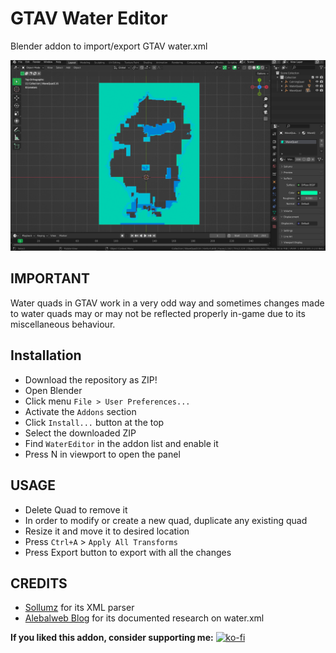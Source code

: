 # GTAV Water Editor

Blender addon to import/export GTAV water.xml

![image](./watereditor.png)

## IMPORTANT
Water quads in GTAV work in a very odd way and sometimes changes made to water quads may or may not be reflected properly in-game due to its miscellaneous behaviour.


## Installation
- Download the repository as ZIP!
- Open Blender
- Click menu `File > User Preferences...`
- Activate the `Addons` section
- Click `Install...` button at the top
- Select the downloaded ZIP
- Find `WaterEditor` in the addon list and enable it
- Press N in viewport to open the panel

## USAGE
- Delete Quad to remove it
- In order to modify or create a new quad, duplicate any existing quad
- Resize it and move it to desired location
- Press `Ctrl+A` > `Apply All Transforms`
- Press Export button to export with all the changes

## CREDITS
- [Sollumz](https://github.com/Skylumz/Sollumz) for its XML parser
- [Alebalweb Blog](https://www.alebalweb-blog.com/22-tutorial-add-modify-water-in-gta-5-water-xml.html) for its documented research on water.xml

**If you liked this addon, consider supporting me:**
[![ko-fi](https://ko-fi.com/img/githubbutton_sm.svg)](https://ko-fi.com/Z8Z6BVZ09)